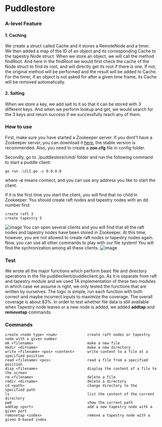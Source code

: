 # Puddlestore

### A-level Feature
#### 1. Caching
We create a struct called Cache and it stores a RemoteNode and a timer. We then added a map of the ID of an object and its corresponding Cache to the tapestry Node struct. When we store an object, we will call the method findRoot. And here in the findRoot we would first check the cache of the Node struct to find its root, and will directly get its root if there is one. If not, the original method will be performed and the result will be added to Cache. For the timer, if an object is not asked for after a given time frame, its Cache will be removed automatically.
#### 2. Salting
When we store a key, we add salt to it so that it can be stored with 3 different keys. And when we perform lookup and get, we would search for the 3 keys and return success if we successfully reach any of them.

### How to use
First, make sure you have started a Zookeeper server. If you dont't have a Zookeeper server, you can download it [here](https://archive.apache.org/dist/zookeeper/), the stable version is recommended. Also, you need to create a **zoo.cfg** file in config folder.

Secondly, go to ./puddlestore/cmd/ folder and run the following command to start a puddle client:

```
go run .\CLI.go -c 0.0.0.0
```

where **-c** means connect, and you can use any address you like to start the client.

If it is the first time you start the client, you will find that no child in Zookeeper. You should create raft nodes and tapestry nodes with an dd number first:

```
create raft 3
create tapestry 5
```
![image](https://github.com/brown-csci1380/YimingLiBrown-YuqiChai-s19/blob/backup/puddlestore/image/first_client.png)
You can open several clients and you will find that all the raft nodes and tapestry nodes have been stored in Zookeeper. At this time, however, you are not allowed to create raft nodes or tapestry nodes again. Now, you can use all other commands to play with our file system! You will find the sychronization among all these clients.
![image](https://github.com/brown-csci1380/YimingLiBrown-YuqiChai-s19/blob/backup/puddlestore/image/new_client.png)
### Test
We wrote all the major functions which perform basic file and directory operations in the file puddleclient/puddleclient.go. As it is separate from raft and tapestry module and we used TA implementation of these two modules in which case we assume is right, we only tested the functions that are written by ourselves. The logic is simple, run each function with both correct and maybe incorrect inputs to maximize the coverage. The overall coverage is about 83%. In order to test whether file data is still available when Tapestry node leaves or a new node is added, we added **addtap** and **removetap** commands.

### Commands
```
create <node type> <num>              create raft nodes or tapestry node with a given number
mk <filename>                         make a new file    
mkdir <dirname>                       make a new directory
write <filename> <pos> <content>      write content to a file at a specified position
read <filename> <pos>                 read a file from a specified position
disp <filename>                       display the content of a file to the screen
rm <filename>                         delete a file
rmdir <dirname>                       delete a directory
cd <path>                             change directory to the specified path
ls                                    list the content of the current directory
pwd                                   show the current path
addtap <port>                         add a new tapestry node with a given port
removetap <index>                     remove a tapestry node with a given 0-based index
```
